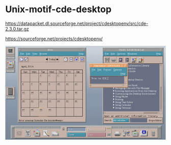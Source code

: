 # Unix-motif-cde-desktop


https://datapacket.dl.sourceforge.net/project/cdesktopenv/src/cde-2.3.0.tar.gz

https://sourceforge.net/projects/cdesktopenv/

![](https://raw.githubusercontent.com/spartrekus/Unix-motif-cde-desktop/master/cde-screenshot1.png)

